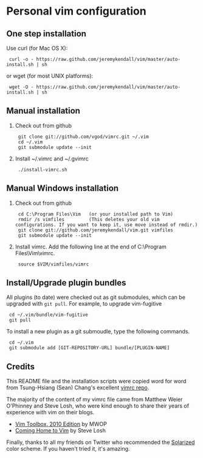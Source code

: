 Personal vim configuration
==========================

One step installation
---------------------

Use curl (for Mac OS X):

     curl -o - https://raw.github.com/jeremykendall/vim/master/auto-install.sh | sh

or wget (for most UNIX platforms):

     wget -O - https://raw.github.com/jeremykendall/vim/master/auto-install.sh | sh


Manual installation
-------------------

1. Check out from github

        git clone git://github.com/vgod/vimrc.git ~/.vim
        cd ~/.vim
        git submodule update --init

2. Install ~/.vimrc and ~/.gvimrc

        ./install-vimrc.sh


Manual Windows installation
---------------------------

1. Check out from github

        cd C:\Program Files\Vim   (or your installed path to Vim)
        rmdir /s vimfiles         (This deletes your old vim configurations. If you want to keep it, use move instead of rmdir.)
        git clone git://github.com/jeremykendall/vim.git vimfiles
        git submodule update --init

2. Install vimrc. Add the following line at the end of C:\Program Files\Vim\vimrc.

        source $VIM/vimfiles/vimrc

  
Install/Upgrade plugin bundles
------------------------------

All plugins (to date) were checked out as git submodules, 
which can be upgraded with `git pull`. For example, to upgrade vim-fugitive

     cd ~/.vim/bundle/vim-fugitive
     git pull

To install a new plugin as a git submoudle, type the following commands.

     cd ~/.vim
     git submodule add [GIT-REPOSITORY-URL] bundle/[PLUGIN-NAME]


Credits
-------

This README file and the installation scripts were copied word for word from
Tsung-Hsiang (Sean) Chang's excellent [vimrc repo](https://github.com/vgod/vimrc).

The majority of the content of my vimrc file came from Matthew Weier O'Phinney
and Steve Losh, who were kind enough to share their years of experience with vim
on their blogs.

* [Vim Toolbox, 2010
  Edition](http://mwop.net/blog/249-Vim-Toolbox,-2010-Edition) by MWOP
* [Coming Home to Vim](http://stevelosh.com/blog/2010/09/coming-home-to-vim/) by
  Steve Losh

Finally, thanks to all my friends on Twitter who recommended the 
[Solarized](http://ethanschoonover.com/solarized) color scheme.  If you haven't
tried it, it's amazing.
